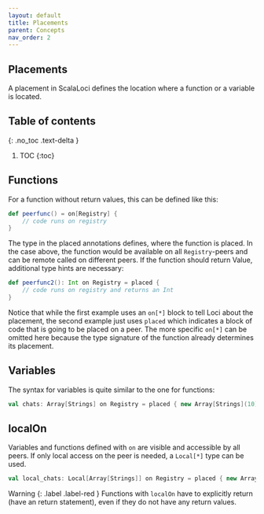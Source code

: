 ```yaml
---
layout: default
title: Placements
parent: Concepts
nav_order: 2
---
```

## Placements
A placement in ScalaLoci defines the location where a function or a variable is located.

## Table of contents
{: .no_toc .text-delta }

1. TOC
{:toc}


## Functions
For a function without return values, this can be defined like this:
```scala
def peerfunc() = on[Registry] {
    // code runs on registry
}
```
The type in the placed annotations defines, where the function is placed. In the case above, the function
would be available on all `Registry`-peers and can be remote called on different peers. 
If the function should return Value, additional type hints are necessary:
```scala
def peerfunc2(): Int on Registry = placed {
    // code runs on registry and returns an Int
}
```

Notice that while the first example uses an `on[*]` block to tell Loci about the placement, the second example just uses `placed` which indicates a block of code that is going to be placed on a peer. The more specific `on[*]` can be omitted here because the type signature of the function already determines its placement.

## Variables
The syntax for variables is quite similar to the one for functions:
```scala
val chats: Array[Strings] on Registry = placed { new Array[Strings](10)}
```

## localOn
Variables and functions defined with `on` are visible and accessible by all peers. If only local access on the peer is needed,
a `Local[*]` type can be used.
```scala
val local_chats: Local[Array[Strings]] on Registry = placed { new Array[Strings](5)}
```
<div class="code-example" markdown="1">

Warning
{: .label .label-red }
Functions with `localOn` have to explicitly return (have an return statement), even if they do not have any return values.
</div>